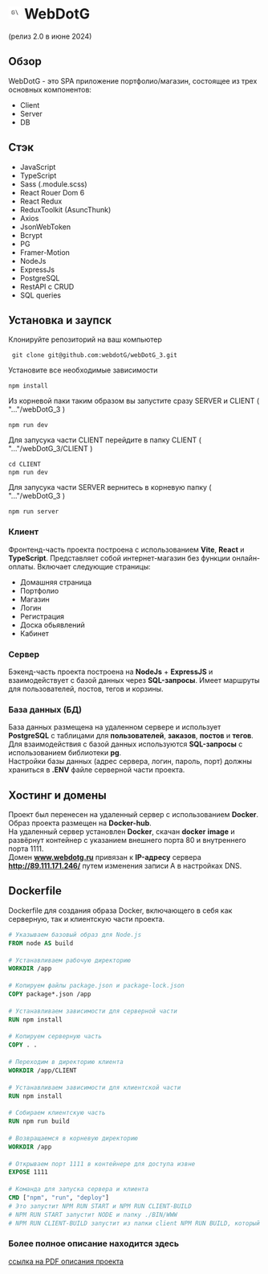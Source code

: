 # <img src="https://raw.githubusercontent.com/webdotG/webDotG_3/93b00ef83ac30d3f89aadc2b96f0bd7d7dd1722c/CLIENT/src/svg/G_md.svg" width="25px" height="25px"> WebDotG  
(релиз 2.0 в июне 2024)

## Обзор

WebDotG - это SPA приложение портфолио/магазин, состоящее из трех основных компонентов:  
+ Client
+ Server
+ DB

## Стэк
+ JavaScript
+ TypeScript
+ Sass (.module.scss)
+ React Rouer Dom 6
+ React Redux
+ ReduxToolkit (AsuncThunk)
+ Axios
+ JsonWebToken
+ Bcrypt
+ PG
+ Framer-Motion
+ NodeJs
+ ExpressJs
+ PostgreSQL
+ RestAPI с CRUD
+ SQL queries

## Установка и заупск

Клонируйте репозиторий на ваш компьютер
```
 git clone git@github.com:webdotG/webDotG_3.git
```

Установите все необходимые зависимости
```
npm install
```
 
Из корневой паки таким образом вы запустите сразу SERVER и CLIENT ( "..."/webDotG_3  )
```
npm run dev
```

Для запусука части CLIENT перейдите в папку CLIENT ( "..."/webDotG_3/CLIENT )
```
cd CLIENT
npm run dev
```

Для запусука части SERVER вернитесь в корневую папку ( "..."/webDotG_3 )

```
npm run server
```
 

### Клиент

Фронтенд-часть проекта построена с использованием **Vite**, **React** и **TypeScript**. 
Представляет собой интернет-магазин без функции онлайн-оплаты. 
Включает следующие страницы: 
+ Домашняя страница 
+ Портфолио
+ Магазин 
+ Логин
+ Регистрация
+ Доска обьявлений
+ Кабинет

### Сервер

Бэкенд-часть проекта построена на **NodeJs** + **ExpressJS** и взаимодействует с базой данных через **SQL-запросы**. 
Имеет маршруты для пользователей, постов, тегов и корзины.

### База данных (БД)

База данных размещена на удаленном сервере и использует **PostgreSQL** с таблицами для **пользователей**, **заказов**, **постов** и **тегов**.  
Для взаимодействия с базой данных используются **SQL-запросы** с использованием библиотеки **pg**.  
Настройки базы данных (адрес сервера, логин, пароль, порт) должны храниться в **.ENV** файле серверной части проекта.

## Хостинг и домены

Проект был перенесен на удаленный сервер с использованием **Docker**.  
Образ проекта размещен на **Docker-hub**.  
На удаленный сервер установлен **Docker**, скачан **docker** **image** и развёрнут контейнер с указанием внешнего порта 80 и внутреннего порта 1111.   
Домен **www.webdotg.ru** привязан к **IP-адресу** сервера **http://89.111.171.246/** путем изменения записи A в настройках DNS.

## Dockerfile

Dockerfile для создания образа Docker, включающего в себя как серверную, так и клиентскую части проекта.

```Dockerfile
# Указываем базовый образ для Node.js
FROM node AS build

# Устанавливаем рабочую директорию
WORKDIR /app

# Копируем файлы package.json и package-lock.json
COPY package*.json /app

# Устанавливаем зависимости для серверной части
RUN npm install

# Копируем серверную часть
COPY . .

# Переходим в директорию клиента
WORKDIR /app/CLIENT

# Устанавливаем зависимости для клиентской части
RUN npm install

# Собираем клиентскую часть
RUN npm run build

# Возвращаемся в корневую директорию
WORKDIR /app

# Открываем порт 1111 в контейнере для доступа извне
EXPOSE 1111

# Команда для запуска сервера и клиента
CMD ["npm", "run", "deploy"]
# Это запустит NPM RUN START и NPM RUN CLIENT-BUILD
# NPM RUN START запустит NODE и папку ./BIN/WWW
# NPM RUN CLIENT-BUILD запустит из папки client NPM RUN BUILD, который выполнит TSC && VITE BUILD

```

### Более полное описание находится здесь  
[ссылка на PDF описания проекта](https://github.com/webdotG/project_description_WebDotg3.0/blob/11279c44f40a8dc5a509749d3c1bb9c66c213037/%D0%94%D0%BE%D0%BA%D1%83%D0%BC%D0%B5%D0%BD%D1%82%D0%B0%D1%86%D0%B8%D1%8F%203.0%20WebdotG3.0.pdf)
